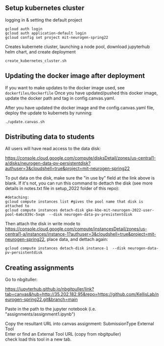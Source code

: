 ## Setup kubernetes cluster 

logging in & setting the default project
```
gcloud auth login
gcloud auth application-default login
gcloud config set project mit-neurogen-spring22
```

Creates kubernete cluster, launching a node pool, download jupyterhub helm chart, and create deployment
```
create_kubernetes_cluster.sh  
```



## Updating the docker image after deployment

If you want to make updates to the docker image used, see `dockerfiles/Dockerfile`
Once you have updated/pushed this docker image, update the docker path and tag in config.canvas.yaml.

After you have updated the docker image and the config.canvas.yaml file, deploy the update to kubernets by running: 
```
./update.canvas.sh
```

## Distributing data to students 

All users will have read access to the data disk:

https://console.cloud.google.com/compute/disksDetail/zones/us-central1-a/disks/neurogen-data-pv-persistentdisk?authuser=3&cloudshell=true&project=mit-neurogen-spring22

To put data on the disk, make sure the "in use by" field at the link above is blank. If it's not, you can run this command to dettach the disk (see more details in notes.txt file in setup_2022 folder of this repo):

```
#detaching:
gcloud compute instances list #gives the pool name that disk is attached to
gcloud compute instances detach-disk gke-kbe-mit-neurogen-2022-user-pool-6a6c839c-5xqm  --disk neurogen-data-pv-presistentdisk
```
Then attach the disk in write mode to https://console.cloud.google.com/compute/instancesDetail/zones/us-central1-a/instances/instance-1?authuser=3&cloudshell=true&project=mit-neurogen-spring22, place data, and dettach again: 
```
gcloud compute instances detach-disk instance-1  --disk neurogen-data-pv-persistentdisk
```


## Creating assignments

Go to nbgituller:


https://jupyterhub.github.io/nbgitpuller/link?tab=canvas&hub=http://35.202.182.95&repo=https://github.com/KellisLab/neurogen-spring22.git&branch=main

Paste in the path to the jupyter notebook (i.e. "assignments/assignment1.ipynb")  

Copy the resultant URL into canvas assignment: SubmissionType External Tool  
Enter or find an External Tool URL (copy from nbgitpuller)  
check load this tool in a new tab.  

